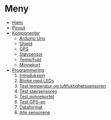 # Meny

- [Hjem][hjem]
- [Pinout][pinout]
- [Komponenter][komponenter]
  - [Arduino Uno][arduino]
  - [Shield][shield]
  - [GPS][gps]
  - [Støvsensor][stov]
  - [Temp/Fukt][tempfukt]
  - [Minnekort][minnekort]
- [Programmering][programmering]
  1. [Introduksjon][intro]
  1. [Blinke med LEDs][led]
  1. [Test temperatur og luftfuktighetssensoren][dht]
  1. [Test støvsensoren][pm]
  1. [Test minnekortet][memory-card]
  1. [Test GPS-en][gps-code]
  1. [Dataformat][data-format]
  1. [Alle sensorene][all-sensors]

[hjem]: Home
[pinout]: airbit-pinout-schema
[komponenter]: Komponenter
[programmering]: Programmering
[arduino]: Arduino-Uno
[shield]: shield
[gps]: gps
[stov]: SDS011-Luftkvalitetssensor
[tempfukt]: DHT22-Digital-Fukt-og-Temperatur-Sensor
[minnekort]: Minnekort
[intro]: Introduksjon
[led]: airbit-led-test
[gps-code]: airbit-gps-test
[pm]: airbit-pm-test
[dht]: airbit-dht-test
[memory-card]: airbit-memory-card-test
[data-format]: data-format
[all-sensors]: airbit-all-sensors
